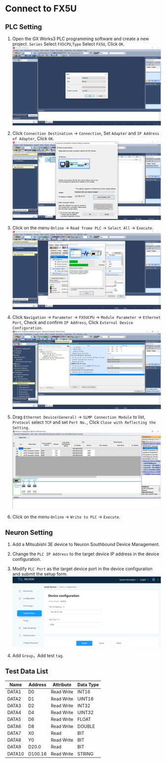 # Connect to FX5U

## PLC Setting

1. Open the GX Works3 PLC programming software and create a new project. `Series` Select `FX5CPU`,`Type` Select `FX5U`, Click `OK`.
![fx5u1](./assets/fx5u_en1.jpg)

2. Click `Connection Destination` -> `Connection`, Set `Adapter` and `IP Address of Adapter`, Click `OK`.
![fx5u2](./assets/fx5u_en2.jpg)

3. Click on the menu `Online` -> `Read frome PLC` -> `Select All` -> `Execute`.
![fx5u3](./assets/fx5u_en3.jpg)

4. Click `Navigation` -> `Parameter` -> `FX5UCPU` -> `Module Parameter` -> `Ethernet Port`, Check and confirm `IP Address`, Click `External Device Configuration`.
![fx5u4](./assets/fx5u_en4.jpg)

5. Drag `Ethernet Device(General)` -> `SLMP Connection Module` to list, `Protocol` select `TCP` and set `Port No.`, Click `Close with Reflecting the Setting`.
![fx5u5](./assets/fx5u_en5.jpg)

6. Click on the menu `Online` -> `Write to PLC` -> `Execute`.

## Neuron Setting

1. Add a Mitsubishi 3E device to Neuron Southbound Device Management.

2. Change the `PLC IP Address` to the target device IP address in the device configuration.

3. Modify `PLC Port` as the target device port in the device configuration and submit the setup form.
![fx5u6](./assets/fx5u_en6.jpg)

4. Add `Group`，Add test `tag`.

## Test Data List

| Name | Address    | Attribute | Data Type   |
| ---- | --------| ---- | ------ |
| DATA1  | D0    | Read Write | INT16  |
| DATA2  | D1    | Read Write | UINT16 |
| DATA3  | D2    | Read Write | INT32  |
| DATA4  | D4    | Read Write | UINT32 |
| DATA5  | D6    | Read Write | FLOAT  |
| DATA6  | D8    | Read Write | DOUBLE |
| DATA7  | X0    | Read       | BIT    |
| DATA8  | Y0    | Read Write | BIT    |
| DATA9  | D20.0 | Read       | BIT    |
| DATA10  | D100.16  | Read Write | STRING |
